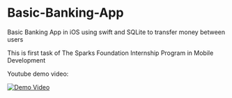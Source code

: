# Basic-Banking-App
Basic  Banking App in iOS using swift and SQLite to transfer money between users

This is first task of The Sparks Foundation Internship Program in Mobile Development

Youtube demo video:

[![Demo Video](https://img.youtube.com/vi/LMrU2STwPUk/0.jpg)](https://youtu.be/LMrU2STwPUk)
